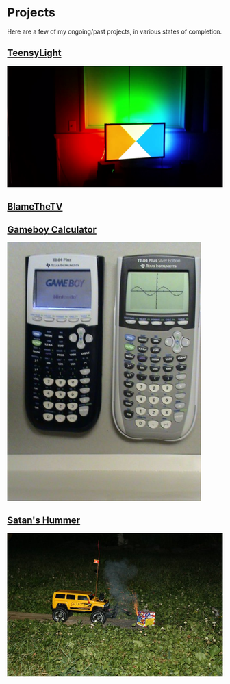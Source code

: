 # Projects

Here are a few of my ongoing/past projects, in various states of completion.

## [TeensyLight](teensy-light.md)
![](images/teensy-light/1.png)

## [BlameTheTV](blame-the-tv.md)

## [Gameboy Calculator](gameboy-calculator.md)
![](images/gameboy-calculator/23.jpg)

## [Satan's Hummer](satans-hummer.md)
![](images/satans-hummer/7.jpg)
